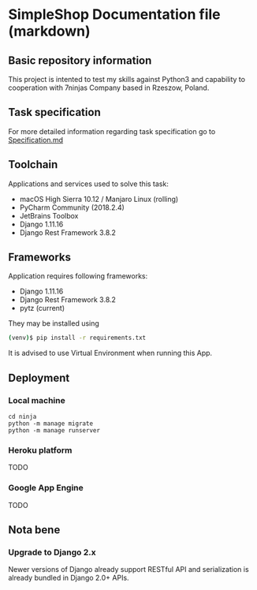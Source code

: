 # SimpleShop Documentation file (markdown)

## Basic repository information
This project is intented to test my skills against Python3 and capability to cooperation with 7ninjas Company based in Rzeszow, Poland.

## Task specification
For more detailed information regarding task specification go to [Specification.md](ProjectSpecification/Specification.md)

## Toolchain
Applications and services used to solve this task:
* macOS High Sierra 10.12 / Manjaro Linux (rolling)
* PyCharm Community (2018.2.4)
* JetBrains Toolbox
* Django 1.11.16
* Django Rest Framework 3.8.2

## Frameworks

Application requires following frameworks:

* Django 1.11.16
* Django Rest Framework 3.8.2
* pytz (current)

They may be installed using
```bash
(venv)$ pip install -r requirements.txt
```

It is advised to use Virtual Environment when running this App.

## Deployment

### Local machine
```commandline
cd ninja
python -m manage migrate
python -m manage runserver
```

### Heroku platform
TODO

### Google App Engine
TODO

## Nota bene

### Upgrade to Django 2.x
Newer versions of Django already support RESTful API and serialization is already bundled in Django 2.0+ APIs.